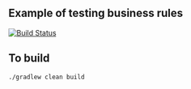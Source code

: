 ## Example of testing business rules

[![Build Status](https://travis-ci.org/michaelszymczak/blog-testing-business-rules-2.svg?branch=master)](https://travis-ci.org/michaelszymczak/blog-testing-business-rules-2)


## To build

```bash
./gradlew clean build
```

